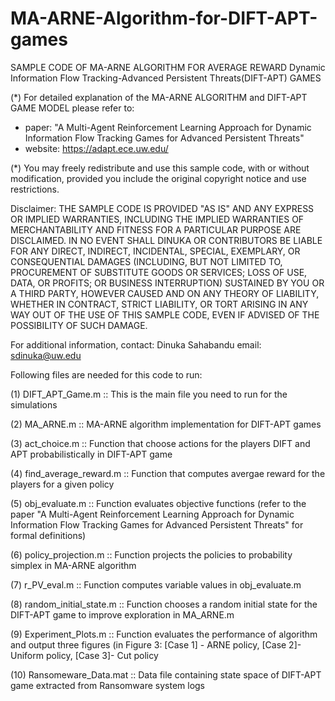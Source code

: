 # MA-ARNE-Algorithm-for-DIFT-APT-games

SAMPLE CODE OF MA-ARNE ALGORITHM FOR AVERAGE REWARD Dynamic Information Flow Tracking-Advanced Persistent Threats(DIFT-APT) GAMES

(*) For detailed explanation of the MA-ARNE ALGORITHM and DIFT-APT GAME MODEL please refer to:
   - paper: "A Multi-Agent Reinforcement Learning Approach for Dynamic Information Flow Tracking Games for Advanced Persistent Threats"
   - website: https://adapt.ece.uw.edu/
   
(*) You may freely redistribute and use this sample code, with or without modification, provided you include the original copyright notice and use restrictions.

Disclaimer: THE SAMPLE CODE IS PROVIDED "AS IS" AND ANY EXPRESS OR IMPLIED WARRANTIES, INCLUDING THE IMPLIED WARRANTIES OF MERCHANTABILITY AND FITNESS FOR A 
PARTICULAR PURPOSE ARE DISCLAIMED. IN NO EVENT SHALL DINUKA OR CONTRIBUTORS BE LIABLE FOR ANY DIRECT, INDIRECT, INCIDENTAL, SPECIAL, EXEMPLARY, OR CONSEQUENTIAL 
DAMAGES (INCLUDING, BUT NOT LIMITED TO, PROCUREMENT OF SUBSTITUTE GOODS OR SERVICES; LOSS OF USE, DATA, OR PROFITS; OR BUSINESS INTERRUPTION) SUSTAINED BY YOU 
OR A THIRD PARTY, HOWEVER CAUSED AND ON ANY THEORY OF LIABILITY, WHETHER IN CONTRACT, STRICT LIABILITY, OR TORT ARISING IN ANY WAY OUT OF THE USE OF THIS SAMPLE 
CODE, EVEN IF ADVISED OF THE POSSIBILITY OF SUCH DAMAGE.

For additional information, contact:
Dinuka Sahabandu
email: sdinuka@uw.edu

Following files are needed for this code to run:

(1) DIFT_APT_Game.m :: This is the main file you need to run for the simulations

(2) MA_ARNE.m :: MA-ARNE algorithm implementation for DIFT-APT games

(3) act_choice.m :: Function that choose actions for the players DIFT and APT probabilistically in DIFT-APT game

(4) find_average_reward.m :: Function that computes avergae reward for the players for a given policy

(5) obj_evaluate.m :: Function evaluates objective functions (refer to the paper "A Multi-Agent Reinforcement Learning Approach for Dynamic Information Flow Tracking Games for Advanced Persistent Threats" for formal definitions)

(6) policy_projection.m :: Function projects the policies to probability simplex in MA-ARNE algorithm 

(7) r_PV_eval.m :: Function computes variable values in obj_evaluate.m

(8) random_initial_state.m :: Function chooses a random initial state for the DIFT-APT game to improve exploration in MA_ARNE.m

(9) Experiment_Plots.m :: Function evaluates the performance of algorithm and output three figures (in Figure 3: [Case 1] - ARNE policy, [Case 2]- Uniform policy, [Case 3]- Cut policy

(10) Ransomeware_Data.mat :: Data file containing state space of DIFT-APT game extracted from Ransomware system logs
